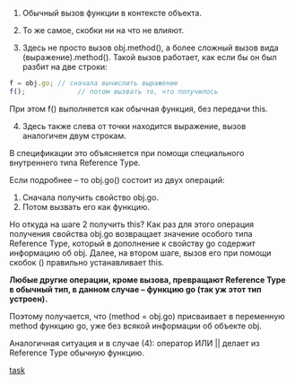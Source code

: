 1. Обычный вызов функции в контексте объекта.

2. То же самое, скобки ни на что не влияют.

3. Здесь не просто вызов obj.method(), а более сложный вызов вида (выражение).method(). Такой вызов работает, как если бы он был разбит на две строки:
```js
f = obj.go; // сначала вычислить выражение
f();             // потом вызвать то, что получилось
```
При этом f() выполняется как обычная функция, без передачи this.

4. Здесь также слева от точки находится выражение, вызов аналогичен двум строкам.

В спецификации это объясняется при помощи специального внутреннего типа Reference Type.

Если подробнее – то obj.go() состоит из двух операций:

1. Сначала получить свойство obj.go.
2. Потом вызвать его как функцию.

Но откуда на шаге 2 получить this? Как раз для этого операция получения свойства obj.go возвращает значение особого типа Reference Type, который в дополнение к свойству go содержит информацию об obj. Далее, на втором шаге, вызов его при помощи скобок () правильно устанавливает this.

**Любые другие операции, кроме вызова, превращают Reference Type в обычный тип, в данном случае – функцию go (так уж этот тип устроен).**

Поэтому получается, что (method = obj.go) присваивает в переменную method функцию go, уже без всякой информации об объекте obj.

Аналогичная ситуация и в случае (4): оператор ИЛИ || делает из Reference Type обычную функцию.

[task](https://github.com/y4t6/convert/blob/master/3_1.md)
